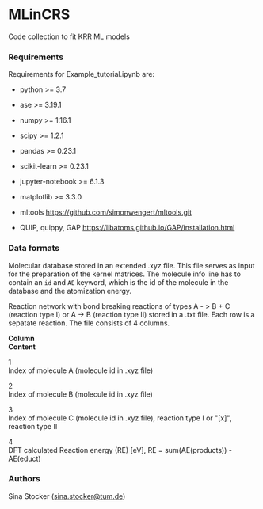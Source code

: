 # MLinCRS

Code collection to fit KRR ML models

### Requirements
Requirements for Example_tutorial.ipynb are:

* python            >= 3.7
* ase               >= 3.19.1
* numpy             >= 1.16.1
* scipy             >= 1.2.1
* pandas            >= 0.23.1
* scikit-learn      >= 0.23.1
* jupyter-notebook  >= 6.1.3
* matplotlib        >= 3.3.0

* mltools           https://github.com/simonwengert/mltools.git
* QUIP, quippy, GAP https://libatoms.github.io/GAP/installation.html

### Data formats
Molecular database stored in an extended .xyz file. This file serves as
input for the preparation of the kernel matrices.
The molecule info line has to contain an `id` and `AE` keyword, which is
the id of the molecule in the database and the atomization energy.

Reaction network with bond breaking reactions of types A - > B + C
(reaction type I) or A -> B (reaction type II) stored in a .txt file.
Each row is a sepatate reaction. The file consists of 4 columns.

**Column <br/>  Content**

1 <br/>  Index of molecule A (molecule id in .xyz file)

2 <br/>  Index of molecule B (molecule id in .xyz file)

3 <br/>  Index of molecule C (molecule id in .xyz file), reaction type I or "[x]", reaction type II

4 <br/>  DFT calculated Reaction energy (RE) [eV], RE = sum(AE(products)) - AE(educt)

### Authors
Sina Stocker (sina.stocker@tum.de)
